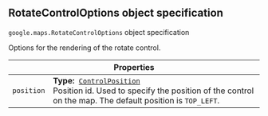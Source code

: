 <h2 id="RotateControlOptions"> RotateControlOptions object specification </h2><p>
<code><span itemprop="path">google.maps</span>.<span itemprop="name">RotateControlOptions</span></code>
object specification
</p><p>Options for the rendering of the rotate control.</p><div class="devsite-table-wrapper"><table class="properties responsive" summary="record RotateControlOptions - Properties">
<thead>
<tr><th colspan="2">Properties</th>
</tr></thead>
<tbody>
<tr>
<td><code><span>position</span></code></td>
<td><div><strong>Type:</strong>&nbsp; <code><a href="https://github.com/amenadiel/google-maps-documentation/blob/master/docs/ControlPosition.md">ControlPosition</a></code></div>
<div class="desc">Position id. Used to specify the position of the control on the map. The default position is <code>TOP_LEFT</code>.</div></td>
</tr>
</tbody>
</table></div>